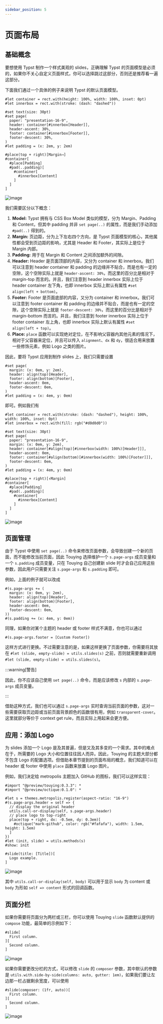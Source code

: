 ```yaml
---
sidebar_position: 5
---
```


# 页面布局

## 基础概念

要想使用 Typst 制作一个样式美观的 slides，正确理解 Typst 的页面模型是必须的，如果你不关心自定义页面样式，你可以选择跳过这部分，否则还是推荐看一遍这部分。

下面我们通过一个具体的例子来说明 Typst 的默认页面模型。

```typst
#let container = rect.with(height: 100%, width: 100%, inset: 0pt)
#let innerbox = rect.with(stroke: (dash: "dashed"))

#set text(size: 30pt)
#set page(
  paper: "presentation-16-9",
  header: container[#innerbox[Header]],
  header-ascent: 30%,
  footer: container[#innerbox[Footer]],
  footer-descent: 30%,
)
#let padding = (x: 2em, y: 2em)

#place(top + right)[Margin→]
#container[
  #place[Padding]
  #pad(..padding)[
    #container[
      #innerbox[Content]
    ]
  ]
]
```

![image](https://github.com/touying-typ/touying/assets/34951714/6cbb1092-c733-41b6-a15d-822ce970ef13)

我们需要区分以下概念：

1. **Model:** Typst 拥有与 CSS Box Model 类似的模型，分为 Margin、Padding 和 Content，但其中 padding 并非 `set page(..)` 的属性，而是我们手动添加 `#pad(..)` 得到的。
2. **Margin:** 页边距，分为上下左右四个方向，是 Typst 页面模型的核心，其他属性都会受到页边距的影响，尤其是 Header 和 Footer，其实际上是位于 Margin 内部。
3. **Padding:** 用于在 Margin 和 Content 之间添加额外的间隙。
4. **Header:** Header 是页面顶部的内容，又分为 container 和 innerbox。我们可以注意到 header container 和 padding 的边缘并不贴合，而是也有一定的空隙，这个空隙实际上就是 `header-ascent: 30%`，而这里的百分比是相对于 margin-top 而言的。并且，我们注意到 header innerbox 实际上位于 header container 左下角，也即 innerbox 实际上默认有属性 `#set align(left + bottom)`。
5. **Footer:** Footer 是页面底部的内容，又分为 container 和 innerbox。我们可以注意到 footer container 和 padding 的边缘并不贴合，而是也有一定的空隙，这个空隙实际上就是 `footer-descent: 30%`，而这里的百分比是相对于 margin-bottom 而言的。并且，我们注意到 footer innerbox 实际上位于 footer container 左上角，也即 innerbox 实际上默认有属性 `#set align(left + top)`。
6. **Place:** `place` 函数可以实现绝对定位，在不影响父容器内其他元素的情况下，相对于父容器来定位，并且可以传入 `alignment`、`dx` 和 `dy`，很适合用来放置一些修饰元素，例如 Logo 之类的图片。

因此，要将 Typst 应用到制作 slides 上，我们只需要设置

```typst
#set page(
  margin: (x: 0em, y: 2em),
  header: align(top)[Header],
  footer: align(bottom)[Footer],
  header-ascent: 0em,
  footer-descent: 0em,
)
#let padding = (x: 4em, y: 0em)
```

即可。例如我们有

```typst
#let container = rect.with(stroke: (dash: "dashed"), height: 100%, width: 100%, inset: 0pt)
#let innerbox = rect.with(fill: rgb("#d0d0d0"))

#set text(size: 30pt)
#set page(
  paper: "presentation-16-9",
  margin: (x: 0em, y: 2em),
  header: container[#align(top)[#innerbox(width: 100%)[Header]]],
  header-ascent: 0em,
  footer: container[#align(bottom)[#innerbox(width: 100%)[Footer]]],
  footer-descent: 0em,
)
#let padding = (x: 4em, y: 0em)

#place(top + right)[↑Margin]
#container[
  #place[Padding]
  #pad(..padding)[
    #container[
      #innerbox[Content]
    ]
  ]
]
```

![image](https://github.com/touying-typ/touying/assets/34951714/6127d231-86f3-4262-b7c6-b199d47ae12b)

## 页面管理

由于 Typst 中使用 `set page(..)` 命令来修改页面参数，会导致创建一个新的页面，而不能修改当前页面，因此 Touying 选择维护一个 `s.page-args` 成员变量和一个 `s.padding` 成员变量，只在 Touying 自己创建新 slide 时才会自己应用这些参数，因此用户只需要关注 `s.page-args` 和 `s.padding` 即可。

例如，上面的例子就可以改成

```typst
#(s.page-args += (
  margin: (x: 0em, y: 2em),
  header: align(top)[Header],
  footer: align(bottom)[Footer],
  header-ascent: 0em,
  footer-descent: 0em,
))
#(s.padding += (x: 4em, y: 0em))
```

同理，如果你对某个主题的 header 或 footer 样式不满意，你也可以通过

```typst
#(s.page-args.footer = [Custom Footer])
```

这样方式进行更换。不过需要注意的是，如果这样更换了页面参数，你需要将其放在 `#let (slide, empty-slide) = utils.slides(s)` 之前，否则就需要重新调用 `#let (slide, empty-slide) = utils.slides(s)`。

:::warning[警告]

因此，你不应该自己使用 `set page(..)` 命令，而是应该修改 `s` 内部的 `s.page-args` 成员变量。

:::

借助这种方式，我们也可以通过 `s.page-args` 实时查询当前页面的参数，这对一些需要获取页边距或当前页面背景颜色的函数很有用，例如 `transparent-cover`。这里就部分等价于 context get rule，而且实际上用起来会更方便。

## 应用：添加 Logo

为 slides 添加一个 Logo 是及其普遍，但是又及其多变的一个需求。其中的难点在于，所需要的 Logo 大小和位置往往因人而异。因此，Touying 的主题大部分都不包含 Logo 的配置选项。但借助本章节提到的页面布局的概念，我们知道可以在 header 或 footer 中使用 `place` 函数来放置 Logo 图片。

例如，我们决定给 metropolis 主题加入 GitHub 的图标，我们可以这样实现：

```typst
#import "@preview/touying:0.3.3": *
#import "@preview/octique:0.1.0": *

#let s = themes.metropolis.register(aspect-ratio: "16-9")
#(s.page-args.header = self => {
  // display the original header
  utils.call-or-display(self, s.page-args.header)
  // place logo to top-right
  place(top + right, dx: -0.5em, dy: 0.3em)[
    #octique("mark-github", color: rgb("#fafafa"), width: 1.5em, height: 1.5em)
  ]
})
#let (init, slide) = utils.methods(s)
#show: init

#slide(title: [Title])[
  Logo example.
]
```

![image](https://github.com/touying-typ/touying/assets/34951714/055d77e7-5087-4248-b969-d8ef9d50c54b)

其中 `utils.call-or-display(self, body)` 可以用于显示 `body` 为 content 或 `body` 为形如 `self => content` 形式的回调函数。

## 页面分栏

如果你需要将页面分为两栏或三栏，你可以使用 Touying `slide` 函数默认提供的 `compose` 功能，最简单的示例如下：

```typst
#slide[
  First column.
][
  Second column.
]
```

![image](https://github.com/touying-typ/touying/assets/34951714/a39f88a2-f1ba-4420-8f78-6a0fc644704e)

如果你需要更改分栏的方式，可以修改 `slide` 的 `composer` 参数，其中默认的参数是 `utils.with.side-by-side(columns: auto, gutter: 1em)`，如果我们要让左边那一栏占据剩余宽度，可以使用

```typst
#slide(composer: (1fr, auto))[
  First column.
][
  Second column.
]
```

![image](https://github.com/touying-typ/touying/assets/34951714/aa84192a-4082-495d-9773-b06df32ab8dc)

